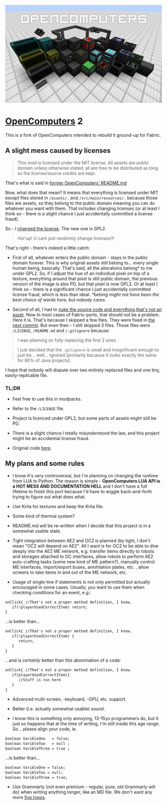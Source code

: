 ![Welcome to OpenComputers](assets/banner.png)

# [OpenComputers](https://github.com/MightyPirates/OpenComputers) 2

This is a fork of OpenComputers intended to rebuild it ground-up for Fabric.

## A slight mess caused by licenses

> This mod is licensed under the MIT license. All assets are public domain unless otherwise stated; all are free to be distributed as long as the license/source credits are kept.

That's what is said in [former OpenComputers' README.md](https://github.com/MightyPirates/OpenComputers/blob/master-MC1.7.10/README.md)

Now, what does that mean? It means that everything is licensed under MIT except files stored in `/assets/.` and `/src/main/resources/.` because those files are assets, so they belong to the public domain meaning you can do whatever you want with them.  That includes changing licenses (or at least I think so - there is a slight chance I just accidentally committed a license fraud).

So - I [changed the license](https://github.com/GuzioMG/OpenComputers/commit/2c3a50c364f2cc3e408500ce086b9caaf13d82f2). The new one is GPL2.

> Hol'up! U cant just randomly change licenses!!!

That's right - there's indeed a little catch:

* First of all, whatever enters the public domain - stays in the public domain forever. This is why original assets still belong to... every single human being, basically. That's said, all the alterations belong* to me under GPL2. So, if I adjust the hue of an individual pixel on top of a texture, everything around that pixel is still public domain, the previous version of the image is also PD, but that pixel is now GPL2. Or at least I think so - there is a significant chance I just accidentally committed license fraud, which is less than ideal. _*belong might not have been the best choice of words here, but nobody cares._

* Second of all, I had to [nuke the source code and everything that's not an asset](https://github.com/GuzioMG/OpenComputers/commit/20ca1cbef24ef27c3b73fbc9202b4b6453e02431). Now in most cases of Fabric-ports, that should not be a problem. Here it is. That's because I skipped a few files. They were fixed in [the next commit](https://github.com/GuzioMG/OpenComputers/commit/3d2faf9a7c8d348ded065d36847e3c2712a59de9). But even then - I still skipped 3 files. Those files were `/LICENSE`, `/README.md` and `/.gitignore` because:

> I was planning on fully replacing the first 2 ones.

> I just decided that the `.gitignore` is small and insignificant enough to just be... well... ignored (primarily because it looks exactly the same for 80% of Java projects).

I hope that nobody will dispute over two entirely replaced files and one tiny, easily-replicable file.

### TL;DR

* Feel free to use this in modpacks.

* Refer to the `/LICENSE` file.

* Project is licenced under GPL2, but some parts of assets might still be PD.

* There is a slight chance I totally misunderstood the law, and this project might be an accidential license fraud.

* Original code [here](https://github.com/MightyPirates/OpenComputers).

## My plans and some rules

* I know it's very controversial, but I'm planning on changing the runtime from LUA to Python. The reason is simple - **OpenComputers LUA API is a HOT MESS AND DOCUMENTATION HELL** and I don't have a full lifetime to finish this port because I'd have to wiggle back-and-forth trying to figure out what does what.

* Use Krita for textures and keep the Krita file.

* Some kind of thermal system?

* README.md will be re-written when I decide that this project is in a somewhat usable state.

* Tight integration between AE2 and OC2 is planned (by tight, I don't mean "OC2 will depend on AE2". All I want is for OC2 to be able to dive deeply into the AE2 ME network, e.g.
 transfer items directly to robots and storages attached to OC interfaces,
 allow robots to perform AE2 auto-crafting tasks (some new kind of ME pattern?),
 manually control ME interfaces, import/export buses, annihilation plates, etc.
, allow screens to take items in and out of the ME network,
 etc.


* Usage of single-line if statements is not only permitted but actually encouraged in some cases. Usually, you want to use them when checking conditions for an event, e.g.:

```
onClick{ //That's not a proper method definition, I know.
   if(!playerUsedCorrectItem) return;
}
```

...is better than...

```
onClick{ //That's not a proper method definition, I know.
   if(!playerUsedCorrectItem) {
      return;
   }
}
```

...and is *certainly* better than this abomination of a code:

```
onClick{ //That's not a proper method definition, I know.
   if(playerUsedCorrectItem){
      //Stuff is run here
   }
}
```

* Advanced multi-screen, -keyboard, -GPU, etc. support.

* Better (i.e. actually somewhat usable) sound.

* I know this is something only annoying, 13-15yo programmers do, but it just so happens that at the time of writing, I'm still inside this age range. So... please align your code, ie.

```
boolean VaribleOne   = false;
boolean VaribleTwo   = null ;
boolean VaribleThree = true ;
```

...is better than...

```
boolean VaribleOne = false;
boolean VaribleTwo = null;
boolean VaribleThree = true;
```

* Use Grammarly (not even premium - regular, pure, old Grammarly will do) when writing anything longer, like an MD file. We don't want any more [5yo typos](https://github.com/MightyPirates/OpenComputers/commit/f74d7d230eac640b080774b6bf8dc02b3cfde30c).
